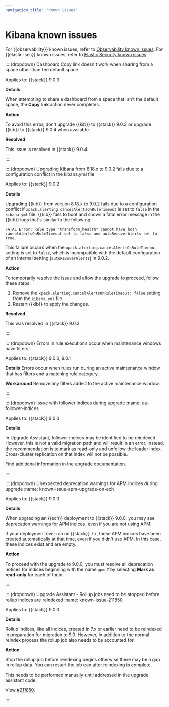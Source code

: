 ```yaml
---
navigation_title: "Known issues"
---
```


# Kibana known issues

For {{observability}} known issues, refer to [Observability known issues](docs-content://release-notes/observability/known-issues.md).
For {{elastic-sec}} known issues, refer to [Elastic Security known issues](docs-content://release-notes/elastic-security/known-issues.md).

::::{dropdown} Dashboard Copy link doesn't work when sharing from a space other than the default space

Applies to: {{stack}} 9.0.3

**Details**

When attempting to share a dashboard from a space that isn't the default space, the **Copy link** action never completes.

**Action**

To avoid this error, don't upgrade {{kib}} to {{stack}} 9.0.3 or upgrade {{kib}} to {{stack}} 9.0.4 when available.

**Resolved**

This issue is resolved in {{stack}} 9.0.4.

::::

::::{dropdown} Upgrading Kibana from 8.18.x to 9.0.2 fails due to a configuration conflict in the kibana.yml file

Applies to: {{stack}} 9.0.2

**Details**

Upgrading {{kib}} from version 8.18.x to 9.0.2 fails due to a configuration conflict if `xpack.alerting.cancelAlertsOnRuleTimeout` is set to `false` in the `kibana.yml` file. {{kib}} fails to boot and shows a fatal error message in the {{kib}} logs that's similar to the following:

````
FATAL Error: Rule type "transform_health" cannot have both cancelAlertsOnRuleTimeout set to false and autoRecoverAlerts set to true.
````

This failure occurs when the `xpack.alerting.cancelAlertsOnRuleTimeout` setting is set to `false`, which is incompatible with the default configuration of an internal setting (`autoRecoverAlerts`) in 9.0.2.


**Action**

To temporarily resolve the issue and allow the upgrade to proceed, follow these steps:

1. Remove the `xpack.alerting.cancelAlertsOnRuleTimeout: false` setting from the `kibana.yml` file.
2. Restart {{kib}} to apply the changes.

**Resolved**

This was resolved in {{stack}} 9.0.3.

::::

::::{dropdown} Errors in rule executions occur when maintenance windows have filters

Applies to: {{stack}} 9.0.0, 9.0.1

**Details** 
Errors occur when rules run during an active maintenance window that has filters and a matching rule category. 

**Workaround** 
Remove any filters added to the active maintenance window.

::::

::::{dropdown} Issue with follower indices during upgrade
:name: ua-follower-indices

Applies to: {{stack}} 9.0.0

**Details**

In Upgrade Assistant, follower indices may be identified to be reindexed. However, this is not a valid migration path and will result in an error. Instead, the recommendation is to mark as read-only and unfollow the leader index. Cross-cluster replication on that index will not be possible.

Find additional information in the [upgrade documentation](docs-content://deploy-manage/upgrade/prepare-to-upgrade.md#upgrade-ccr-data-streams).

::::

::::{dropdown} Unexpected deprecation warnings for APM indices during upgrade
:name: known-issue-apm-upgrade-on-ech

Applies to: {{stack}} 9.0.0

**Details**

When upgrading an {{ech}} deployment to {{stack}} 9.0.0, you may see deprecation warnings for APM indices, even if you are not using APM.

If your deployment ever ran on {{stack}} 7.x, these APM indices have been created automatically at that time, even if you didn't use APM. In this case, these indices exist and are empty.

**Action**

To proceed with the upgrade to 9.0.0, you must resolve all deprecation notices for indices beginning with the name `apm-7` by selecting **Mark as read-only** for each of them.

::::

::::{dropdown} Upgrade Assistant - Rollup jobs need to be stopped before rollup indices are reindexed
:name: known-issue-211850

Applies to: {{stack}} 9.0.0

**Details**

Rollup indices, like all indices, created in 7.x or earlier need to be reindexed in preparation for migration to 9.0. However, in addition to the normal reindex process the rollup job also needs to be accounted for. 

**Action**

Stop the rollup job before reindexing begins otherwise there may be a gap in rollup data. You can restart the job can after reindexing is complete.

This needs to be performed manually until addressed in the upgrade assistant code.

View [#211850](https://github.com/elastic/kibana/issues/211850).

::::
